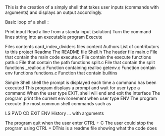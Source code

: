 This is the creation of a simply shell that takes user inputs (commands with arguments) and displays an output accordingly.

Basic loop of a shell :

Print input
Read a line from a standa input (solution)
Turn the command lines string into an executable program
Execute


Files contents card_index_dividers
files	content
Authors	List of contributors to this project
Readme	The README file
Shell.h	The header file
main.c	File that contain the main code
execute.c	File contain the execute functions
path.c	File that contain the path functions
split.c	File that contain the split functions
_realloc.c	Function containing realloc
getenv.c	Function contain env functions
functions.c	Function that contain builtins

Simple Shell shell
the prompt is displayed each time a command has been executed
This program displays a prompt and wait for user type a command
When the user type EXIT, shell will end and exit the interface
The program print the current environement when user type ENV
The program execute the most commun shell commands such as

LS
PWD
CD
EXIT
ENV
History ... with arguments

The program quit when the user enter CTRL + C
The user could stop the program using CTRL + DThis is a readme file showing what the code does
